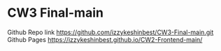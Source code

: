# CW3 Final-main
Github Repo link https://github.com/izzykeshinbest/CW3-Final-main.git
Github Pages https://izzykeshinbest.github.io/CW2-Frontend-main/